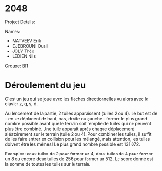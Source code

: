 # 2048

Project Details:


Names:

- MATVEEV Erik
- DJEBROUNI Ouail
- JOLY Théo
- LEDIEN Nils

Groupe: BI1

# Déroulement du jeu

C'est un jeu qui se joue avec les flèches directionnelles ou alors avec le clavier z, q, s, d.

Au lencement de la partie, 2 tuiles apparaissent (tuiles 2 ou 4). Le but est de - en se déplacent de haut, bas, droite ou gauche - former le plus grand nombre possible avant que le terrain soit remplie de tuiles qui ne peuvent plus être combiné. Une tuile apparaît après chaque déplacement aléatoirement sur le terrain (tuile 2 ou 4). Pour combiner les tuiles, il suffit de les faire entrer en collision pour les mélangé, mais attention, les tuiles doivent être les mêmes! Le plus grand nombre possible est 131.072.

Exemples: deux tuiles de 2 pour former un 4, deux tuiles de 4 pour former un 8 ou encore deux tuiles de 256 pour former un 512.
Le score donné est la somme de toutes les tuiles sur le terrain.
